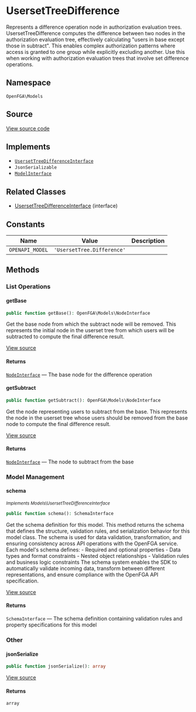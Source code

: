# UsersetTreeDifference

Represents a difference operation node in authorization evaluation trees. UsersetTreeDifference computes the difference between two nodes in the authorization evaluation tree, effectively calculating &quot;users in base except those in subtract&quot;. This enables complex authorization patterns where access is granted to one group while explicitly excluding another. Use this when working with authorization evaluation trees that involve set difference operations.

## Namespace
`OpenFGA\Models`

## Source
[View source code](https://github.com/evansims/openfga-php/blob/main/src/Models/UsersetTreeDifference.php)

## Implements
* [`UsersetTreeDifferenceInterface`](UsersetTreeDifferenceInterface.md)
* `JsonSerializable`
* [`ModelInterface`](ModelInterface.md)

## Related Classes
* [UsersetTreeDifferenceInterface](Models/UsersetTreeDifferenceInterface.md) (interface)

## Constants
| Name | Value | Description |
|------|-------|-------------|
| `OPENAPI_MODEL` | `'UsersetTree.Difference'` |  |

## Methods

### List Operations
#### getBase

```php
public function getBase(): OpenFGA\Models\NodeInterface
```

Get the base node from which the subtract node will be removed. This represents the initial node in the userset tree from which users will be subtracted to compute the final difference result.

[View source](https://github.com/evansims/openfga-php/blob/main/src/Models/UsersetTreeDifference.php#L56)

#### Returns
[`NodeInterface`](NodeInterface.md) — The base node for the difference operation
#### getSubtract

```php
public function getSubtract(): OpenFGA\Models\NodeInterface
```

Get the node representing users to subtract from the base. This represents the node in the userset tree whose users should be removed from the base node to compute the final difference result.

[View source](https://github.com/evansims/openfga-php/blob/main/src/Models/UsersetTreeDifference.php#L65)

#### Returns
[`NodeInterface`](NodeInterface.md) — The node to subtract from the base
### Model Management
#### schema

*<small>Implements Models\UsersetTreeDifferenceInterface</small>*

```php
public function schema(): SchemaInterface
```

Get the schema definition for this model. This method returns the schema that defines the structure, validation rules, and serialization behavior for this model class. The schema is used for data validation, transformation, and ensuring consistency across API operations with the OpenFGA service. Each model&#039;s schema defines: - Required and optional properties - Data types and format constraints - Nested object relationships - Validation rules and business logic constraints The schema system enables the SDK to automatically validate incoming data, transform between different representations, and ensure compliance with the OpenFGA API specification.

[View source](https://github.com/evansims/openfga-php/blob/main/src/Models/ModelInterface.php#L52)

#### Returns
`SchemaInterface` — The schema definition containing validation rules and property specifications for this model
### Other
#### jsonSerialize

```php
public function jsonSerialize(): array
```

[View source](https://github.com/evansims/openfga-php/blob/main/src/Models/UsersetTreeDifference.php#L74)

#### Returns
`array`
